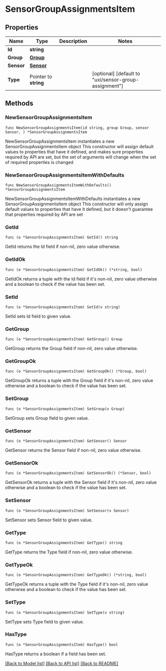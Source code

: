 # SensorGroupAssignmentsItem

## Properties

Name | Type | Description | Notes
------------ | ------------- | ------------- | -------------
**Id** | **string** |  | 
**Group** | [**Group**](Group.md) |  | 
**Sensor** | [**Sensor**](Sensor.md) |  | 
**Type** | Pointer to **string** |  | [optional] [default to "uxi/sensor-group-assignment"]

## Methods

### NewSensorGroupAssignmentsItem

`func NewSensorGroupAssignmentsItem(id string, group Group, sensor Sensor, ) *SensorGroupAssignmentsItem`

NewSensorGroupAssignmentsItem instantiates a new SensorGroupAssignmentsItem object
This constructor will assign default values to properties that have it defined,
and makes sure properties required by API are set, but the set of arguments
will change when the set of required properties is changed

### NewSensorGroupAssignmentsItemWithDefaults

`func NewSensorGroupAssignmentsItemWithDefaults() *SensorGroupAssignmentsItem`

NewSensorGroupAssignmentsItemWithDefaults instantiates a new SensorGroupAssignmentsItem object
This constructor will only assign default values to properties that have it defined,
but it doesn't guarantee that properties required by API are set

### GetId

`func (o *SensorGroupAssignmentsItem) GetId() string`

GetId returns the Id field if non-nil, zero value otherwise.

### GetIdOk

`func (o *SensorGroupAssignmentsItem) GetIdOk() (*string, bool)`

GetIdOk returns a tuple with the Id field if it's non-nil, zero value otherwise
and a boolean to check if the value has been set.

### SetId

`func (o *SensorGroupAssignmentsItem) SetId(v string)`

SetId sets Id field to given value.


### GetGroup

`func (o *SensorGroupAssignmentsItem) GetGroup() Group`

GetGroup returns the Group field if non-nil, zero value otherwise.

### GetGroupOk

`func (o *SensorGroupAssignmentsItem) GetGroupOk() (*Group, bool)`

GetGroupOk returns a tuple with the Group field if it's non-nil, zero value otherwise
and a boolean to check if the value has been set.

### SetGroup

`func (o *SensorGroupAssignmentsItem) SetGroup(v Group)`

SetGroup sets Group field to given value.


### GetSensor

`func (o *SensorGroupAssignmentsItem) GetSensor() Sensor`

GetSensor returns the Sensor field if non-nil, zero value otherwise.

### GetSensorOk

`func (o *SensorGroupAssignmentsItem) GetSensorOk() (*Sensor, bool)`

GetSensorOk returns a tuple with the Sensor field if it's non-nil, zero value otherwise
and a boolean to check if the value has been set.

### SetSensor

`func (o *SensorGroupAssignmentsItem) SetSensor(v Sensor)`

SetSensor sets Sensor field to given value.


### GetType

`func (o *SensorGroupAssignmentsItem) GetType() string`

GetType returns the Type field if non-nil, zero value otherwise.

### GetTypeOk

`func (o *SensorGroupAssignmentsItem) GetTypeOk() (*string, bool)`

GetTypeOk returns a tuple with the Type field if it's non-nil, zero value otherwise
and a boolean to check if the value has been set.

### SetType

`func (o *SensorGroupAssignmentsItem) SetType(v string)`

SetType sets Type field to given value.

### HasType

`func (o *SensorGroupAssignmentsItem) HasType() bool`

HasType returns a boolean if a field has been set.


[[Back to Model list]](../README.md#documentation-for-models) [[Back to API list]](../README.md#documentation-for-api-endpoints) [[Back to README]](../README.md)


